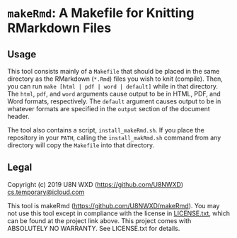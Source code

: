 # `makeRmd`: A Makefile for Knitting RMarkdown Files

## Usage

This tool consists mainly of a `Makefile` that should be placed in the
same directory as the RMarkdown (`*.Rmd`) files you wish to knit
(compile). Then, you can run `make [html | pdf | word | default]` while
in that directory. The `html`, `pdf`, and `word` arguments cause output
to be in HTML, PDF, and Word formats, respectively. The `default`
argument causes output to be in whatever formats are specified in the
`output` section of the document header.

The tool also contains a script, `install_makeRmd.sh`. If you place the
repository in your `PATH`, calling the `install_makRmd.sh` command from
any directory will copy the `Makefile` into that directory.

## Legal

Copyright (c) 2019 U8N WXD (https://github.com/U8NWXD)
<cs.temporary@icloud.com>

This tool is makeRmd (https://github.com/U8NWXD/makeRmd).
You may not use this tool except in compliance with the license in
[LICENSE.txt](LICENSE.txt), which can be found at the project link
above. This project comes with ABSOLUTELY NO WARRANTY. See LICENSE.txt 
for details.
